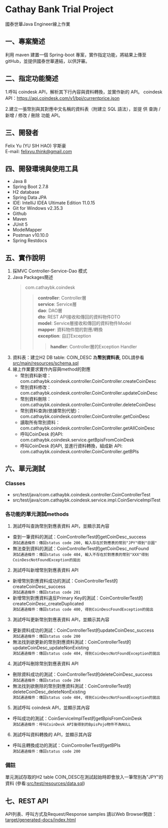 # Cathay Bank Trial Project
國泰世華Java Engineer線上作業   
## 一、專案簡述   
利用 maven 建置一個 Spring-boot 專案，實作指定功能，將結果上傳至
gitHub，並提供國泰世華連結，以供評審。   

## 二、指定功能簡述   
1.呼叫 coindesk API，解析其下行內容與資料轉換，並實作新的 API。
coindesk API：https://api.coindesk.com/v1/bpi/currentprice.json

2.建立一張幣別與其對應中文名稱的資料表（附建立 SQL 語法），並提
供 查詢 / 新增 / 修改 / 刪除 功能 API。   

## 三、開發者   
Felix Yu (YU SIH HAO) 宇斯豪   
E-mail: felixyu.think@gmail.com   

## 四、開發環境與使用工具   
* Java 8
* Spring Boot 2.7.8
* H2 database
* Spring Data JPA
* IDE: IntelliJ IDEA Ultimate Edition 11.0.15
* Git for Windows v2.35.3
* Github
* Maven
* JUnit 5
* ModelMapper
* Postman v10.10.0
* Spring Restdocs

## 五、實作說明   
1. 採MVC Controller-Service-Dao 模式   
2. Java Packages簡述      
   > com.cathaybk.coindesk
   >>**controller**: Controller層   
   >>**service**: Service層   
   >>**dao**: DAO層   
   >>**dto**: REST API接收和傳回的資料物件DTO   
   >>**model**: Service層接收和傳回的資料物件Model   
   >>**mapper**: 資料物件間的對應/轉換   
   >>**exception**: 自訂Exception
   >>>**handler**: Controller層的Exception Handler   
3. 資料表：建立H2 DB table: COIN_DESC 為**幣別資料表**, DDL請參看 [src/main/resources/schema.sql](src/main/resources/schema.sql)   
4. 線上作業要求實作內容與method的對應   
   - 幣別資料新增：com.cathaybk.coindesk.controller.CoinController.createCoinDesc   
   - 幣別資料修改：com.cathaybk.coindesk.controller.CoinController.updateCoinDesc   
   - 幣別資料刪除：com.cathaybk.coindesk.controller.CoinController.deleteCoinDesc   
   - 幣別資料查詢(依據幣別代號)：com.cathaybk.coindesk.controller.CoinController.getCoinDesc   
   - 讀取所有幣別資料：com.cathaybk.coindesk.controller.CoinController.getAllCoinDesc   
   - 呼叫CoinDesk 的API: com.cathaybk.coindesk.service.getBpisFromCoinDesk   
   - 呼叫CoinDesk 的API, 並進行資料轉換，組成新 API: com.cathaybk.coindesk.controller.CoinController.getBPIs   
## 六、單元測試   
### Classes   
* src/test/java/com.cathaybk.coindesk.controller.CoinControllerTest   
* src/test/java/com.cathaybk.coindesk.service.impl.CoinServiceImplTest   
### 各功能的單元測試methods   
1. 測試呼叫查詢幣別對應表資料 API，並顯示其內容   
- 查到一筆資料的測試：CoinControllerTest的getCoinDesc_success   
  `測試通過條件：傳回status code 200, 輸入存在於對應表的幣別"JPY"得到"日圓"`   
- 無法查到資料的測試：CoinControllerTest的getCoinDesc_notFound   
  `測試通過條件：傳回status code 404, 輸入不存在於對應表的幣別"XXX"得到CoinDescNotFoundException的拋出`   
2. 測試呼叫新增幣別對應表資料 API   
- 新增幣別對應資料成功的測試：CoinControllerTest的createCoinDesc_success   
  `測試通過條件：傳回status code 201`   
- 新增幣別對應資料違反Primary Key的測試：CoinControllerTest的createCoinDesc_createDuplicated   
  `測試通過條件：傳回status code 400, 得到CoinDescFoundException的拋出`   
3. 測試呼叫更新幣別對應表資料 API，並顯示其內容   
- 更新資料成功的測試：CoinControllerTest的updateCoinDesc_success   
  `測試通過條件：傳回status code 200`   
- 無法找到欲更新的幣別對應資料測試：CoinControllerTest的updateCoinDesc_updateNonExisting   
  `測試通過條件：傳回status code 404, 得到CoinDescNotFoundException的拋出`   
4. 測試呼叫刪除幣別對應表資料 API   
- 刪除資料成功的測試：CoinControllerTest的deleteCoinDesc_success   
  `測試通過條件：傳回status code 204`   
- 無法找到欲刪除的幣別對應資料測試：CoinControllerTest的deleteCoinDesc_deleteNonExisting   
  `測試通過條件：傳回status code 404, 得到CoinDescNotFoundException的拋出`   
5. 測試呼叫 coindesk API，並顯示其內容   
- 呼叫成功的測試：CoinServiceImplTest的getBpisFromCoinDesk   
  `測試通過條件：呼叫CoinDesk API後得到的BpisPojo物件不為NULL`   
6. 測試呼叫資料轉換的 API，並顯示其內容   
- 呼叫且轉換成功的測試：CoinControllerTest的getBPIs   
  `測試通過條件：傳回status code 200`   
### 備註
單元測試存取的H2 table COIN_DESC在測試起始時即會放入一筆幣別為"JPY"的資料 (參看:[src/test/resources/data.sql](src/test/resources/data.sql))   

## 七、REST API   
API列表、呼叫方式及Request/Response samples 請以Web Browser開啟：[target/generated-docs/index.html](target/generated-docs/index.html)   

